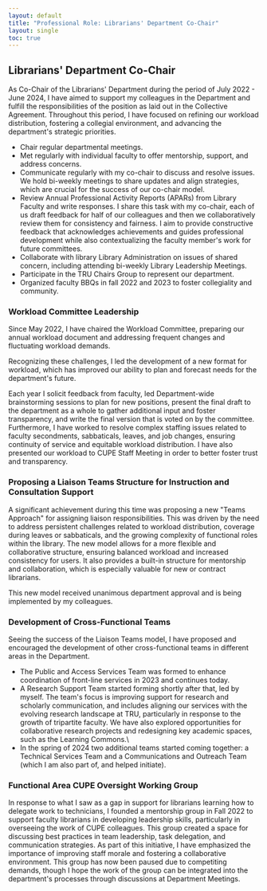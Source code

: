 ```yaml
---
layout: default
title: "Professional Role: Librarians' Department Co-Chair"
layout: single
toc: true
---
```


## Librarians' Department Co-Chair

As Co-Chair of the Librarians' Department during the period of July
2022 - June 2024, I have aimed to support my colleagues in the
Department and fulfill the responsibilities of the position as laid out
in the Collective Agreement. Throughout this period, I have focused on
refining our workload distribution, fostering a collegial environment,
and advancing the department's strategic priorities.

-   Chair regular departmental meetings.
-   Met regularly with individual faculty to offer mentorship, support,
    and address concerns.
-   Communicate regularly with my co-chair to discuss and resolve
    issues. We hold bi-weekly meetings to share updates and align
    strategies, which are crucial for the success of our co-chair model.
-   Review Annual Professional Activity Reports (APARs) from Library
    Faculty and write responses. I share this task with my co-chair,
    each of us draft feedback for half of our colleagues and then we
    collaboratively review them for consistency and fairness. I aim to
    provide constructive feedback that acknowledges achievements and
    guides professional development while also contextualizing the
    faculty member's work for future committees.
-   Collaborate with library Library Administration on issues of shared
    concern, including attending bi-weekly Library Leadership Meetings.
-   Participate in the TRU Chairs Group to represent our department.
-   Organized faculty BBQs in fall 2022 and 2023 to foster collegiality
    and community.

### Workload Committee Leadership

Since May 2022, I have chaired the Workload Committee, preparing our
annual workload document and addressing frequent changes and fluctuating
workload demands.

Recognizing these challenges, I led the development of a new format for
workload, which has improved our ability to plan and forecast needs for
the department's future.

Each year I solicit feedback from faculty, led Department-wide
brainstorming sessions to plan for new positions, present the final
draft to the department as a whole to gather additional input and foster
transparency, and write the final version that is voted on by the
committee. Furthermore, I have worked to resolve complex staffing issues
related to faculty secondments, sabbaticals, leaves, and job changes,
ensuring continuity of service and equitable workload distribution. I
have also presented our workload to CUPE Staff Meeting in order to
better foster trust and transparency.

### Proposing a Liaison Teams Structure for Instruction and Consultation Support

A significant achievement during this time was proposing a new "Teams
Approach" for assigning liaison responsibilities. This was driven by the
need to address persistent challenges related to workload distribution,
coverage during leaves or sabbaticals, and the growing complexity of
functional roles within the library. The new model allows for a more
flexible and collaborative structure, ensuring balanced workload and
increased consistency for users. It also provides a built-in structure
for mentorship and collaboration, which is especially valuable for new
or contract librarians.

This new model received unanimous department approval and is being
implemented by my colleagues.

### Development of Cross-Functional Teams

Seeing the success of the Liaison Teams model, I have proposed and
encouraged the development of other cross-functional teams in different
areas in the Department.

-   The Public and Access Services Team was formed to enhance
    coordination of front-line services in 2023 and continues today.
-   A Research Support Team started forming shortly after that, led by
    myself. The team's focus is improving support for research and
    scholarly communication, and includes aligning our services with the
    evolving research landscape at TRU, particularly in response to the
    growth of tripartite faculty. We have also explored opportunities
    for collaborative research projects and redesigning key academic
    spaces, such as the Learning Commons.\
-   In the spring of 2024 two additional teams started coming together:
    a Technical Services Team and a Communications and Outreach Team
    (which I am also part of, and helped initiate).

### Functional Area CUPE Oversight Working Group

In response to what I saw as a gap in support for librarians learning
how to delegate work to technicians, I founded a mentorship group in
Fall 2022 to support faculty librarians in developing leadership skills,
particularly in overseeing the work of CUPE colleagues. This group
created a space for discussing best practices in team leadership, task
delegation, and communication strategies. As part of this initiative, I
have emphasized the importance of improving staff morale and fostering a
collaborative environment. This group has now been paused due to
competiting demands, though I hope the work of the group can be
integrated into the department's processes through discussions at
Department Meetings.
